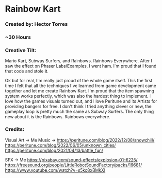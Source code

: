 # Rainbow Kart

### Created by: Hector Torres
### ~30 Hours

### Creative Tilt:

Mario Kart, Subway Surfers, and Rainbows. Rainbows Everywhere. After I saw the effect on Phaser Labs/Examples, I went ham. I'm proud that I found that code and stole it. 

Ok but for real, I'm really just proud of the whole game itself. This the first time I felt that all the techniques I've learned from game development came together and let me create Rainbow Kart. I'm proud that the item spawning system works perfectly, which was also the hardest thing to implement. I love how the games visuals turned out, and I love Peritune and its Artists for providing bangers for free. I don't think I tried anything clever or new, the gameplay loop is pretty much the same as Subway Surfers. The only thing new about it is the Rainbows. Rainbows everywhere. 

### Credits:

Visual Art -> Me
Music -> 
https://peritune.com/blog/2022/12/08/snowchill/
https://peritune.com/blog/2022/06/05/unknown_cities/
https://peritune.com/blog/2021/04/13/battle_fun/

SFX -> 
Me
https://pixabay.com/sound-effects/explosion-01-6225/
https://freesound.org/people/LittleRobotSoundFactory/packs/16681/
https://www.youtube.com/watch?v=s5kc8xBMkXI
